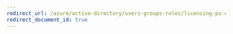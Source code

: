 ```yaml
---
redirect_url: /azure/active-directory/users-groups-roles/licensing-ps-examples
redirect_document_id: true
---
```

